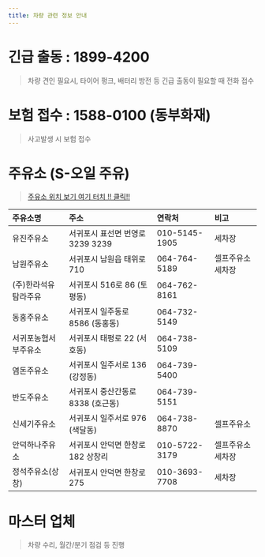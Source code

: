 ```yaml
---
title: 차량 관련 정보 안내
---
```


# 긴급 출동 : 1899-4200

>차량 견인 필요시, 타이어 펑크, 배터리 방전 등 긴급 출동이 필요할 때 전화 접수

# 보험 접수 : 1588-0100 (동부화재)


>사고발생 시 보험 접수




# 주유소 (S-오일 주유)


>[주유소 위치 보기 여기 터치 !! 클릭!!](http://kko.to/i9-Qapvtb)



| 주유소명      | 주소        | 연락처 |  비고 |
|:-------------|:------------------|:------|:------|
|유진주유소     |서귀포시 표선면 번영로 3239 3239 	|010-5145-1905	    |  세차장
|남원주유소     |서귀포시 남원읍 태위로 710      	|064-764-5189	    |  셀프주유소 세차장
|(주)한라석유 탐라주유|  서귀포시 516로 86 (토평동)        |064-762-8161	   |
|동홍주유소	   |서귀포시 일주동로 8586 (동홍동)    |   064-732-5149	   |
|서귀포농협서부주유소	| 서귀포시 태평로 22 (서호동) |064-738-5109| 
|염돈주유소      |서귀포시 일주서로 136 (강정동) 	   |064-739-5400	    |   
|반도주유소      |서귀포시 중산간동로 8338 (호근동)  | 064-739-5151	    |
|신세기주유소    |서귀포시 일주서로 976 (색달동)	   |064-738-8870	    |  셀프주유소 
|안덕하나주유소   | 서귀포시 안덕면 한창로 182 상창리|010-5722-3179	    |   셀프주유소 세차장
|정석주유소(상창) |서귀포시 안덕면 한창로 275         |010-3693-7708	    |   세차장



# 마스터 업체


>차량 수리, 월간/분기 점검 등 진행
